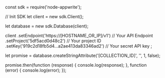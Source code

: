 const sdk = require('node-appwrite');

// Init SDK
let client = new sdk.Client();

let database = new sdk.Database(client);

client
    .setEndpoint('https://[HOSTNAME_OR_IP]/v1') // Your API Endpoint
    .setProject('5df5acd0d48c2') // Your project ID
    .setKey('919c2d18fb5d4...a2ae413da83346ad2') // Your secret API key
;

let promise = database.createStringAttribute('[COLLECTION_ID]', '', 1, false);

promise.then(function (response) {
    console.log(response);
}, function (error) {
    console.log(error);
});